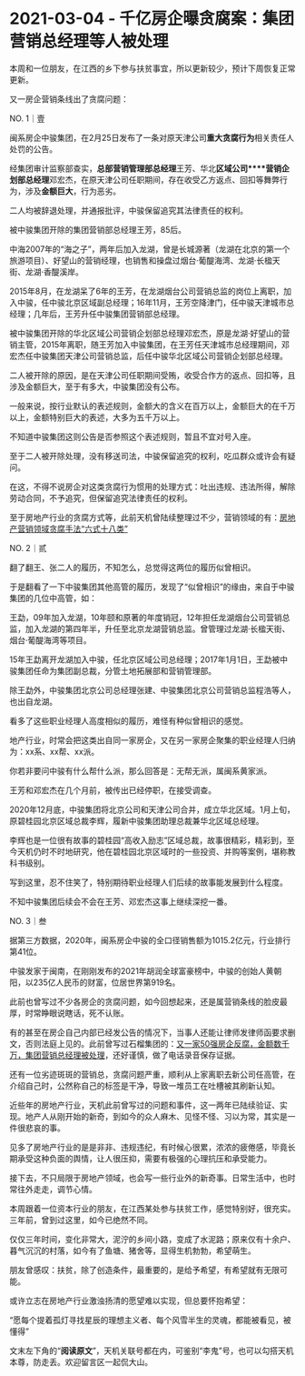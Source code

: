 # 2021-03-04 - 千亿房企曝贪腐案：集团营销总经理等人被处理

本周和一位朋友，在江西的乡下参与扶贫事宜，所以更新较少，预计下周恢复正常更新。

又一房企营销条线出了贪腐问题：

NO. 1｜壹

闽系房企中骏集团，在2月25日发布了一条对原天津公司**重大贪腐行为**相关责任人处罚的公告。

经集团审计监察部查实，**总部营销管理部总经理**王芳、华北**区域公司****营销企划部总经理**邓宏杰，在原天津公司任职期间，存在收受乙方返点、回扣等舞弊行为，涉及**金额巨大**，行为恶劣。

二人均被辞退处理，并通报批评，中骏保留追究其法律责任的权利。

被中骏集团开除的集团营销部总经理王芳，85后。

中海2007年的“海之子”，两年后加入龙湖，曾是长城源著（龙湖在北京的第一个旅游项目）、好望山的营销经理，也销售和操盘过烟台·葡醍海湾、龙湖·长楹天街、龙湖·香醍溪岸。

2015年8月，在龙湖呆了6年的王芳，在龙湖烟台公司营销总监的岗位上离职，加入中骏，任中骏北京区域副总经理；16年11月，王芳空降津门，任中骏天津城市总经理；几年后，王芳升任中骏集团营销部总经理。

被中骏集团开除的华北区域公司营销企划部总经理邓宏杰，原是龙湖·好望山的营销主管，2015年离职，随王芳加入中骏集团，在王芳任天津城市总经理期间，邓宏杰任中骏集团天津公司营销总监，后任中骏华北区域公司营销企划部总经理。

二人被开除的原因，是在天津公司任职期间受贿，收受合作方的返点、回扣等，且涉及金额巨大，至于有多大，中骏集团没有公布。

一般来说，按行业默认的表述规则，金额大的含义在百万以上，金额巨大的在千万以上，金额特别巨大的表述，大多为五千万以上。

不知道中骏集团这则公告是否参照这个表述规则，暂且不宜对号入座。

至于二人被开除处理，没有移送司法，中骏保留追究的权利，吃瓜群众或许会有疑问。

在这，不得不说房企对这类贪腐行为惯用的处理方式：吐出违规、违法所得，解除劳动合同，不予追究，但保留追究法律责任的权利。

至于房地产行业的贪腐方式等，此前天机曾陆续整理过不少，营销领域的有：[房地产营销领域贪腐手法“六式十八类”](http://mp.weixin.qq.com/s?__biz=MzI1MzI4MDk5NA==&mid=2247487079&idx=1&sn=0292bb4eefaa18b0b4b23d65d101d9fe&chksm=e9d799eadea010fccd797ee006af327e7fd8da9b7b53be929917937623b912001f3eae14fe22&scene=21#wechat_redirect)

NO. 2｜贰

翻了翻王、张二人的履历，不知怎么，总觉得这两位的履历似曾相识。

于是翻看了一下中骏集团其他高管的履历，发现了“似曾相识”的缘由，来自于中骏集团的几位中高管，如：

王勐，09年加入龙湖，10年颐和原著的年度销冠，12年担任龙湖烟台公司营销总监，加入龙湖的第四年半，升任至北京龙湖营销总监。曾管理过龙湖·长楹天街、烟台·葡醍海湾等项目。

15年王勐离开龙湖加入中骏，任北京区域公司总经理；2017年1月1日，王勐被中骏集团任命为集团副总裁，分管土地拓展部和营销管理部。

除王勐外，中骏集团北京公司总经理张建、中骏集团北京公司营销总监程浩等人，也出自龙湖。

看多了这些职业经理人高度相似的履历，难怪有种似曾相识的感觉。

地产行业，时常会把这类出自同一家房企，又在另一家房企聚集的职业经理人归纳为：xx系、xx帮、xx派。

你若非要问中骏有什么帮什么派，那么回答是：无帮无派，属闽系黄家派。

王芳和邓宏杰在几个月前，被传出已经停职，在接受调查。

2020年12月底，中骏集团将北京公司和天津公司合并，成立华北区域。1月上旬，原碧桂园北京区域总裁李辉，履新中骏集团助理总裁兼华北区域总经理。

李辉也是一位很有故事的碧桂园“高收入励志”区域总裁，故事很精彩，精彩到，至今天机仍时不时地研究，他在碧桂园北京区域时的一些投资、并购等案例，堪称教科书级别。

写到这里，忍不住笑了，特别期待职业经理人们后续的故事能发展到什么程度。

不知中骏集团后续会不会在王芳、邓宏杰这事上继续深挖一番。

NO. 3｜叁

据第三方数据，2020年，闽系房企中骏的全口径销售额为1015.2亿元，行业排行第41位。

中骏发家于闽南，在刚刚发布的2021年胡润全球富豪榜中，中骏的创始人黄朝阳，以235亿人民币的财富，位居世界第919名。

此前也曾写过不少各房企的贪腐问题，如今回想起来，还是属营销条线的脸皮最厚，时常睁眼说瞎话，死不认账。

有的甚至在房企自己内部已经发公告的情况下，当事人还能让律师发律师函要求删文，否则法庭上见的。此前曾写过石榴集团的：[又一家50强房企反腐，金额数千万，集团营销总经理被处理](http://mp.weixin.qq.com/s?__biz=MzI1MzI4MDk5NA==&mid=2247485368&idx=1&sn=e3206fecec8246f2a881c55f62df580f&chksm=e9d79035dea01923531b59636cefbbb76d0d336220fda18162493487de865ad8743eb7106789&scene=21#wechat_redirect)，还好谨慎，做了电话录音保存证据。

还有一位劣迹斑斑的营销总，贪腐问题严重，顺利从上家离职去新公司任高管，在介绍自己时，公然称自己的标签是干净，导致一堆员工在吐槽被其刷新认知。

近些年的房地产行业，天机此前曾写过的问题和事件，这一两年已陆续验证、实现。地产人从刚开始的新奇，到如今的众人麻木、见怪不怪、习以为常，其实是一件很悲哀的事。

见多了房地产行业的是是非非、违规违纪，有时候心很累，浓浓的疲倦感，毕竟长期承受这种负面的舆情，让人很压抑，需要有极强的心理抗压和承受能力。

接下去，不只局限于房地产领域，也会写一些行业外的新奇事。日常生活中，也时常往外走走，调节心情。

本周跟着一位资本行业的朋友，在江西某处参与扶贫工作，感觉特别好，很充实。三年前，曾到过这里，如今已绝然不同。

仅仅三年时间，变化非常大，泥泞的乡间小路，变成了水泥路；原来仅有十余户、暮气沉沉的村落，如今有了鱼塘、猪舍等，显得生机勃勃，希望萌生。

朋友曾感叹：扶贫，除了创造条件，最重要的，是给予希望，有希望就有无限可能。

或许立志在房地产行业激浊扬清的愿望难以实现，但总要怀抱希望：

“愿每个提着孤灯寻找星辰的理想主义者、每个风雪半生的灵魂，都能被看见，被懂得”

文末左下角的“**阅读原文**”，天机关联号都在内，可鉴别“李鬼”号，也可以勾搭天机本尊，防走丢。欢迎留言区一起侃大山。